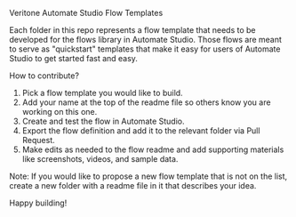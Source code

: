 Veritone Automate Studio Flow Templates

Each folder in this repo represents a flow template that needs to be developed for the flows library in Automate Studio. Those flows are meant to serve as "quickstart" templates that make it easy for users of Automate Studio to get started fast and easy.

How to contribute?
1. Pick a flow template you would like to build.
2. Add your name at the top of the readme file so others know you are working on this one.
3. Create and test the flow in Automate Studio.
4. Export the flow definition and add it to the relevant folder via Pull Request.
5. Make edits as needed to the flow readme and add supporting materials like screenshots, videos, and sample data.

Note: If you would like to propose a new flow template that is not on the list, create a new folder with a readme file in it that describes your idea.

Happy building!
